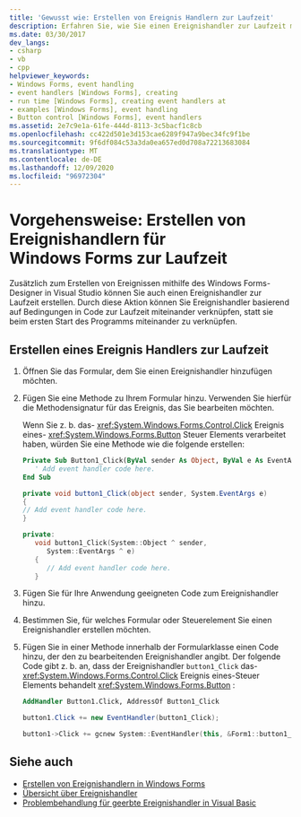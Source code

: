 ```yaml
---
title: 'Gewusst wie: Erstellen von Ereignis Handlern zur Laufzeit'
description: Erfahren Sie, wie Sie einen Ereignishandler zur Laufzeit mit dem Windows Forms-Designer in Visual Studio erstellen. Diese Aktion ermöglicht Ihnen das Verbinden von Ereignis Handlern zur Laufzeit.
ms.date: 03/30/2017
dev_langs:
- csharp
- vb
- cpp
helpviewer_keywords:
- Windows Forms, event handling
- event handlers [Windows Forms], creating
- run time [Windows Forms], creating event handlers at
- examples [Windows Forms], event handling
- Button control [Windows Forms], event handlers
ms.assetid: 2e7c9e1a-61fe-444d-8113-3c5bacf1c8cb
ms.openlocfilehash: cc422d501e3d153cae6289f947a9bec34fc9f1be
ms.sourcegitcommit: 9f6df084c53a3da0ea657ed0d708a72213683084
ms.translationtype: MT
ms.contentlocale: de-DE
ms.lasthandoff: 12/09/2020
ms.locfileid: "96972304"
---
```

# <a name="how-to-create-event-handlers-at-run-time-for-windows-forms"></a>Vorgehensweise: Erstellen von Ereignishandlern für Windows Forms zur Laufzeit

Zusätzlich zum Erstellen von Ereignissen mithilfe des Windows Forms-Designer in Visual Studio können Sie auch einen Ereignishandler zur Laufzeit erstellen. Durch diese Aktion können Sie Ereignishandler basierend auf Bedingungen in Code zur Laufzeit miteinander verknüpfen, statt sie beim ersten Start des Programms miteinander zu verknüpfen.

## <a name="create-an-event-handler-at-run-time"></a>Erstellen eines Ereignis Handlers zur Laufzeit

1. Öffnen Sie das Formular, dem Sie einen Ereignishandler hinzufügen möchten.

2. Fügen Sie eine Methode zu Ihrem Formular hinzu. Verwenden Sie hierfür die Methodensignatur für das Ereignis, das Sie bearbeiten möchten.

     Wenn Sie z. b. das- <xref:System.Windows.Forms.Control.Click> Ereignis eines- <xref:System.Windows.Forms.Button> Steuer Elements verarbeitet haben, würden Sie eine Methode wie die folgende erstellen:

    ```vb
    Private Sub Button1_Click(ByVal sender As Object, ByVal e As EventArgs)
       ' Add event handler code here.
    End Sub
    ```

    ```csharp
    private void button1_Click(object sender, System.EventArgs e)
    {
    // Add event handler code here.
    }
    ```

    ```cpp
    private:
       void button1_Click(System::Object ^ sender,
          System::EventArgs ^ e)
       {
          // Add event handler code here.
       }
    ```

3. Fügen Sie für Ihre Anwendung geeigneten Code zum Ereignishandler hinzu.

4. Bestimmen Sie, für welches Formular oder Steuerelement Sie einen Ereignishandler erstellen möchten.

5. Fügen Sie in einer Methode innerhalb der Formularklasse einen Code hinzu, der den zu bearbeitenden Ereignishandler angibt. Der folgende Code gibt z. b. an, dass der Ereignishandler `button1_Click` das- <xref:System.Windows.Forms.Control.Click> Ereignis eines-Steuer Elements behandelt <xref:System.Windows.Forms.Button> :

    ```vb
    AddHandler Button1.Click, AddressOf Button1_Click
    ```

    ```csharp
    button1.Click += new EventHandler(button1_Click);
    ```

    ```cpp
    button1->Click += gcnew System::EventHandler(this, &Form1::button1_Click);
    ```

## <a name="see-also"></a>Siehe auch

- [Erstellen von Ereignishandlern in Windows Forms](creating-event-handlers-in-windows-forms.md)
- [Übersicht über Ereignishandler](event-handlers-overview-windows-forms.md)
- [Problembehandlung für geerbte Ereignishandler in Visual Basic](/dotnet/visual-basic/programming-guide/language-features/events/troubleshooting-inherited-event-handlers)
